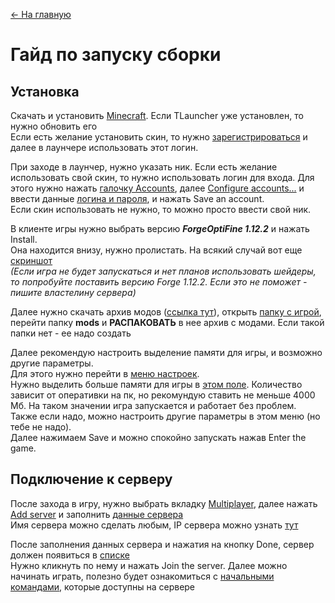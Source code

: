 [<- На главную](https://github.com/evgeniy-kotin/minecraft-v3?tab=readme-ov-file#оглавление)

# Гайд по запуску сборки

## Установка

Скачать и установить [Minecraft](https://tlauncher.org/). Если TLauncher уже установлен, то нужно обновить его</br>
Если есть желание установить скин, то нужно [зарегистрироваться](https://tlauncher.org/ru/reg/) и далее в лаунчере использовать этот логин.

При заходе в лаунчер, нужно указать ник. Если есть желание использовать свой скин, то нужно использовать логин для входа. Для этого нужно нажать [галочку Accounts](https://github.com/evgeniy-kotin/minecraft-v3/blob/main/images/install_accounts.png), далее [Configure accounts...](https://github.com/evgeniy-kotin/minecraft-v3/blob/main/images/install_configure_accounts.png) и ввести данные [логина и пароля](https://github.com/evgeniy-kotin/minecraft-v3/blob/main/images/install_add_account.png), и нажать Save an account.</br>
Если скин использовать не нужно, то можно просто ввести свой ник.

В клиенте игры нужно выбрать версию ***ForgeOptiFine 1.12.2*** и нажать Install.</br>
Она находится внизу, нужно пролистать. На всякий случай вот еще [скриншот](https://github.com/evgeniy-kotin/minecraft-v3/blob/main/images/install_version.png)</br>
*(Если игра не будет запускаться и нет планов использовать шейдеры, то попробуйте поставить версию Forge 1.12.2. Если это не поможет - пишите властелину сервера)*

Далее нужно скачать архив модов ([ссылка тут](https://github.com/evgeniy-kotin/minecraft-v3?tab=readme-ov-file#информация-о-сервере)), открыть [папку с игрой](https://github.com/evgeniy-kotin/minecraft-v3/blob/main/images/install_modfolder.png), 
перейти папку **mods** и **РАСПАКОВАТЬ** в нее архив с модами. Если такой папки нет - ее надо создать

Далее рекомендую настроить выделение памяти для игры, и возможно другие параметры.</br>
Для этого нужно перейти в [меню настроек](https://github.com/evgeniy-kotin/minecraft-v3/blob/main/images/install_settings.png).</br>
Нужно выделить больше памяти для игры в [этом поле](https://github.com/evgeniy-kotin/minecraft-v3/blob/main/images/install_memory.png). Количество зависит от оперативки на пк, но рекомундую ставить не меньше 4000 Мб. На таком значении игра запускается и работает без проблем.</br>
Также если надо, можно настроить другие параметры в этом меню (но тебе не надо).</br>
Далее нажимаем Save и можно спокойно запускать нажав Enter the game.

## Подключение к серверу

После захода в игру, нужно выбрать вкладку [Multiplayer](https://github.com/evgeniy-kotin/minecraft-v3/blob/main/images/game_servers.png), 
далее нажать [Add server](https://github.com/evgeniy-kotin/minecraft-v3/blob/main/images/game_addserver.png) 
и заполнить [данные сервера](https://github.com/evgeniy-kotin/minecraft-v3/blob/main/images/game_serverdata.png)</br>
Имя сервера можно сделать любым, IP сервера можно узнать [тут](https://github.com/evgeniy-kotin/minecraft-v3?tab=readme-ov-file#информация-о-сервере)</br>

После заполнения данных сервера и нажатия на кнопку Done, сервер должен появиться в [списке](https://github.com/evgeniy-kotin/minecraft-v3/blob/main/images/game_joinserver.png)</br>
Нужно кликнуть по нему и нажать Join the server. Далее можно начинать играть, полезно будет ознакомиться с [начальными командами](https://github.com/evgeniy-kotin/minecraft-v3/blob/main/guides/start.md), которые доступны на сервере